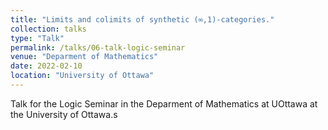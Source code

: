 ```yaml
---
title: "Limits and colimits of synthetic (∞,1)-categories."
collection: talks
type: "Talk"
permalink: /talks/06-talk-logic-seminar
venue: "Deparment of Mathematics"
date: 2022-02-10
location: "University of Ottawa"
---
```


Talk for the Logic Seminar in the Deparment of Mathematics at UOttawa at the University of Ottawa.s
